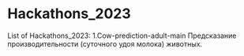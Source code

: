 # Hackathons_2023
List of Hackathons_2023:
  1.Cow-prediction-adult-main
  Предсказание производительности (суточного удоя молока) животных.
